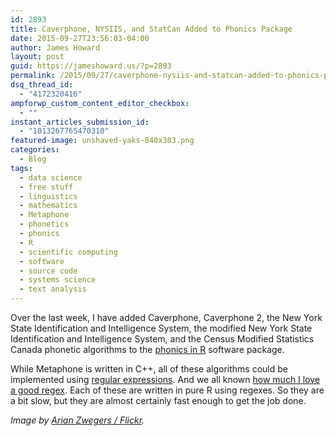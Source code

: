 ```yaml
---
id: 2893
title: Caverphone, NYSIIS, and StatCan Added to Phonics Package
date: 2015-09-27T23:56:03-04:00
author: James Howard
layout: post
guid: https://jameshoward.us/?p=2893
permalink: /2015/09/27/caverphone-nysiis-and-statcan-added-to-phonics-package/
dsq_thread_id:
  - "4172320416"
ampforwp_custom_content_editor_checkbox:
  - ""
instant_articles_submission_id:
  - "1013267765470310"
featured-image: unshaved-yaks-840x383.png
categories:
  - Blog
tags:
  - data science
  - free stuff
  - linguistics
  - mathematics
  - Metaphone
  - phonetics
  - phonics
  - R
  - scientific computing
  - software
  - source code
  - systems science
  - text analysis
---
```

Over the last week, I have added Caverphone, Caverphone 2, the New York State Identification and Intelligence System, the modified New York State Identification and Intelligence System, and the Census Modified Statistics Canada phonetic algorithms to the [phonics in R](/software/phonics) software package.  

While Metaphone is written in C++, all of these algorithms could be implemented using [regular expressions](https://en.wikipedia.org/wiki/Regular_expression).  And we all known [how much I love a good regex](https://github.com/howardjp/freegrep).  Each of these are written in pure R using regexes.  So they are a bit slow, but they are almost certainly fast enough to get the job done.  

_Image by [Arian Zwegers / Flickr](https://www.flickr.com/photos/azwegers/15842044051)._
